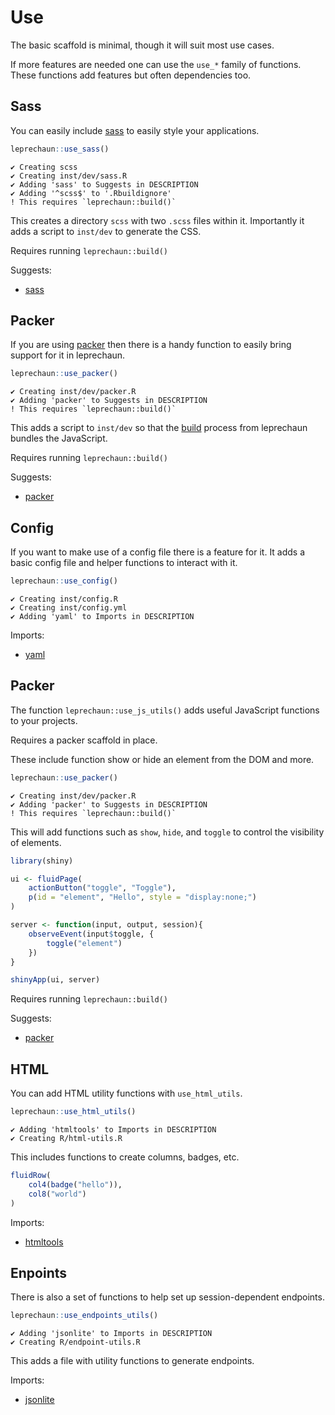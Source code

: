 # Use

The basic scaffold is minimal, though it will suit most use cases.

If more features are needed one can use the `use_*` family 
of functions. 
These functions add features but often dependencies too.

## Sass

You can easily include [sass](https://sass-lang.com/) to easily
style your applications.

```r
leprechaun::use_sass()
```

```
✔ Creating scss
✔ Creating inst/dev/sass.R
✔ Adding 'sass' to Suggests in DESCRIPTION
✔ Adding '^scss$' to '.Rbuildignore'
! This requires `leprechaun::build()`
```

This creates a directory `scss` with two `.scss` files within it.
Importantly it adds a script to `inst/dev` to generate the CSS.

<Note type="tip">
Requires running <code>leprechaun::build()</code>
</Note>

Suggests:

- [sass](https://github.com/rstudio/sass)

## Packer

If you are using [packer](https://packer.john-coene.com/) then
there is a handy function to easily bring support for it in 
leprechaun.

```r
leprechaun::use_packer()
```

```
✔ Creating inst/dev/packer.R
✔ Adding 'packer' to Suggests in DESCRIPTION
! This requires `leprechaun::build()`
```

This adds a script to `inst/dev` so that the 
[build](/guide/build) process from leprechaun 
bundles the JavaScript.

<Note type="tip">
Requires running <code>leprechaun::build()</code>
</Note>

Suggests:

- [packer](https://packer.john-coene.com)

## Config

If you want to make use of a config file there is a feature
for it. It adds a basic config file and helper functions
to interact with it.

```r
leprechaun::use_config()
```

```
✔ Creating inst/config.R
✔ Creating inst/config.yml
✔ Adding 'yaml' to Imports in DESCRIPTION
```

Imports:

- [yaml](https://CRAN.R-project.org/package=yaml)

## Packer

The function `leprechaun::use_js_utils()` adds useful 
JavaScript functions to your projects.

<Note type="warning">
Requires a packer scaffold in place.
</Note>

These include function show or hide an element from the DOM 
and more.

```r
leprechaun::use_packer()
```

```
✔ Creating inst/dev/packer.R
✔ Adding 'packer' to Suggests in DESCRIPTION
! This requires `leprechaun::build()`
```

This will add functions such as `show`, `hide`, and `toggle`
to control the visibility of elements.

```r
library(shiny)

ui <- fluidPage(
	actionButton("toggle", "Toggle"),
	p(id = "element", "Hello", style = "display:none;")	
)

server <- function(input, output, session){
	observeEvent(input$toggle, {
		toggle("element")
	})
}

shinyApp(ui, server)
```

<Note type="tip">
Requires running <code>leprechaun::build()</code>
</Note>

Suggests:

- [packer](https://packer.john-coene.com)

## HTML

You can add HTML utility functions with `use_html_utils`.

```r
leprechaun::use_html_utils()
```

```
✔ Adding 'htmltools' to Imports in DESCRIPTION
✔ Creating R/html-utils.R
```

This includes functions to create columns, badges, etc.

```r
fluidRow(
	col4(badge("hello")),
	col8("world")
)
```

Imports:

- [htmltools](https://github.com/rstudio/htmltools)

## Enpoints

There is also a set of functions to help set up 
session-dependent endpoints.

```r
leprechaun::use_endpoints_utils()
```

```
✔ Adding 'jsonlite' to Imports in DESCRIPTION
✔ Creating R/endpoint-utils.R
```

This adds a file with utility functions to generate endpoints.

Imports:

- [jsonlite](https://github.com/jeroen/jsonlite)
